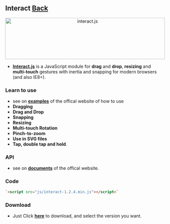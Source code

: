 ## Interact [Back](./../Framework.md)

<p align="center"><a href="http://interactjs.io"><img alt="interact.js" src="https://c4d6f7d727e094887e93-4ea74b676357550bd514a6a5b344c625.ssl.cf2.rackcdn.com/ijs-anim.svg" height="131px" width="100%"></a></p>

- [**Interact.js**](http://interactjs.io/docs/) is a JavaScript module for **drag** and **drop**, **resizing** and **multi-touch** gestures with inertia and snapping for modern browsers (and also IE8+).

### Learn to use

- see on [**examples**](http://interactjs.io/) of the offical website of how to use 
- **Dragging**
- **Drag and Drop**
- **Snapping**
- **Resizing**
- **Multi-touch Rotation**
- **Pinch-to-zoom**
- **Use in SVG files**
- **Tap, double tap and hold**.

### API

- see on [**documents**](http://interactjs.io/api/) of the offical website.

### Code

```html
`<script src="js/interact-1.2.4.min.js"></script>`
```

### Download

- Just Click [**here**](http://interactjs.io/) to download, and select the version you want.

